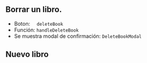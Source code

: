 ## Borrar un libro. 
- Boton: `  deleteBook`
- Función: `handleDeleteBook`
- Se muestra modal de confirmación: `DeleteBookModal`


## Nuevo libro



